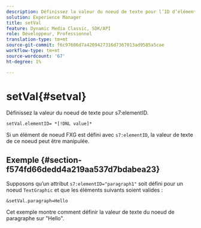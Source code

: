 ```yaml
---
description: Définissez la valeur du noeud de texte pour l’ID d’élément Scene7.
solution: Experience Manager
title: setVal
feature: Dynamic Media Classic, SDK/API
role: Développeur, Professionnel
translation-type: tm+mt
source-git-commit: f6c97606d7a4209427316d7367013ad9585a5cae
workflow-type: tm+mt
source-wordcount: '67'
ht-degree: 1%

---
```



# setVal{#setval}

Définissez la valeur du noeud de texte pour s7:elementID.

`setVal.elementID= *[!DNL value]*`

Si un élément de noeud FXG est défini avec `s7:elementID`, la valeur de texte de ce noeud peut être manipulée.

## Exemple {#section-f574fd66dedd4a219aa537d7bdabea23}

Supposons qu’un attribut `s7:elementID="paragraph1"` soit défini pour un noeud `TextGraphic` et que les éléments suivants soient valides :

`&setVal.paragraph=Hello`

Cet exemple montre comment définir la valeur de texte du noeud de paragraphe sur &quot;Hello&quot;.
